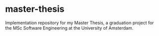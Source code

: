 # master-thesis
Implementation repository for my Master Thesis, a graduation project for the MSc Software Engineering at the University of Amsterdam.
